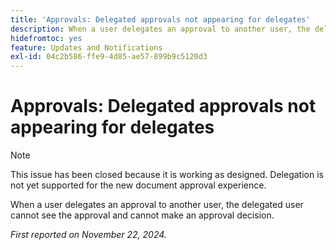 ```yaml
---
title: 'Approvals: Delegated approvals not appearing for delegates'
description: When a user delegates an approval to another user, the delegated user cannot see the approval and cannot make an approval decision.
hidefromtoc: yes
feature: Updates and Notifications
exl-id: 04c2b586-ffe9-4d85-ae57-899b9c5120d3
---
```

# Approvals: Delegated approvals not appearing for delegates

>[!NOTE]
>
>This issue has been closed because it is working as designed. Delegation is not yet supported for the new document approval experience.

When a user delegates an approval to another user, the delegated user cannot see the approval and cannot make an approval decision.

_First reported on November 22, 2024._
